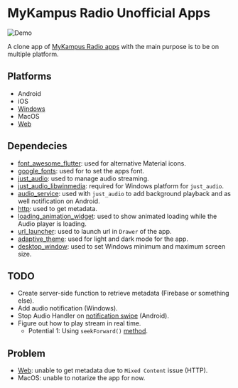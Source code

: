 # MyKampus Radio Unofficial Apps

![Demo](https://github.com/saifymatteo/mkr_flutter/blob/master/images/github/MKR_Unofficial_App_Demo.gif)

A clone app of [MyKampus Radio apps](https://play.google.com/store/apps/details?id=info.mykampusradio.station) with the main purpose is to be on multiple platform.

## Platforms

- Android
- iOS
- [Windows](https://github.com/saifymatteo/mkr_flutter/releases)
- MacOS
- [Web](https://mkrunofficial.netlify.app/)

## Dependecies

- [font_awesome_flutter](https://pub.dev/packages/font_awesome_flutter): used for alternative Material icons.
- [google_fonts](https://pub.dev/packages/google_fonts): used for to set the apps font.
- [just_audio](https://pub.dev/packages/just_audio): used to manage audio streaming.
- [just_audio_libwinmedia](https://pub.dev/packages/just_audio_libwinmedia): required for Windows platform for ```just_audio```.
- [audio_service](https://pub.dev/packages/audio_service): used with ```just_audio``` to add background playback and as well notification on Android.
- [http](https://pub.dev/packages/http): used to get metadata.
- [loading_animation_widget](https://pub.dev/packages/loading_animation_widget): used to show animated loading while the Audio player is loading.
- [url_launcher](https://pub.dev/packages/url_launcher): used to launch url in ```Drawer``` of the app.
- [adaptive_theme](https://pub.dev/packages/adaptive_theme): used for light and dark mode for the app.
- [desktop_window](https://pub.dev/packages/desktop_window): used to set Windows minimum and maximum screen size.

## TODO

- Create server-side function to retrieve metadata (Firebase or something else).
- Add audio notification (Windows).
- Stop Audio Handler on [notification swipe](https://github.com/ryanheise/audio_service/wiki/FAQ?ref=morioh.com&utm_source=morioh.com#how-can-i-stop-the-audio-handler-when-the-user-swipes-away-the-app-in-the-task-manager) (Android).
- Figure out how to play stream in real time.
  - Potential 1: Using ```seekForward()``` [method](https://pub.dev/documentation/audio_service/latest/audio_service/AudioHandler/seekForward.html).

## Problem

- [Web](https://github.com/saifymatteo/mkr_flutter/blob/master/images/github/Mixed%20Content%20error.png): unable to get metadata due to ```Mixed Content``` issue (HTTP).
- MacOS: unable to notarize the app for now.
